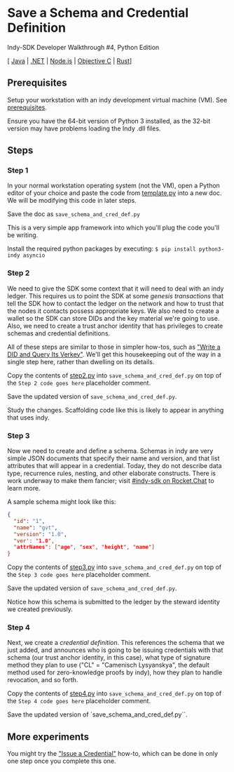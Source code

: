 # Save a Schema and Credential Definition

Indy-SDK Developer Walkthrough #4, Python Edition

[ [Java](../java/README.md) | [.NET](../../not-yet-written.md) | [Node.js](../../not-yet-written.md) | [Objective C](../../not-yet-written.md) | [Rust](../rust/README.md)]


## Prerequisites

Setup your workstation with an indy development virtual machine (VM). See [prerequisites](../../prerequisites.md).

Ensure you have the 64-bit version of Python 3 installed, as the 32-bit version may have problems loading the Indy .dll files.

## Steps

### Step 1

In your normal workstation operating system (not the VM), open a Python editor of your
choice and paste the code from [template.py](template.py)
into a new doc. We will be modifying this code in later steps.

Save the doc as `save_schema_and_cred_def.py`

This is a very simple app framework into which you'll plug the code you'll be writing.

Install the required python packages by executing: `$ pip install python3-indy asyncio`

### Step 2

We need to give the SDK some context that it will need
to deal with an indy ledger. This requires us to point the SDK at some
*genesis transactions* that tell the SDK how to contact the ledger on
the network and how to trust that the nodes it contacts possess
appropriate keys. We also need to create a wallet so the SDK can store
DIDs and the key material we're going to use. Also, we need
to create a trust anchor identity that has privileges to create schemas
and credential definitions.

All of these steps are similar to those in simpler how-tos, such as
["Write a DID and Query Its Verkey"](../../write-did-and-query-verkey/python/README.md).
We'll get this housekeeping out of
the way in a single step here, rather than dwelling on its details.

Copy the contents of [step2.py](step2.py) into
`save_schema_and_cred_def.py` on top of the `Step 2 code goes here` placeholder comment.

Save the updated version of `save_schema_and_cred_def.py`.

Study the changes. Scaffolding code like this is likely to appear in anything
that uses indy.

### Step 3

Now we need to create and define a schema. Schemas in indy are very simple
JSON documents that specify their name and version, and that list attributes
that will appear in a credential. Today, they do not describe data type,
recurrence rules, nesting, and other elaborate constructs. There is work
underway to make them fancier; visit
[#indy-sdk on Rocket.Chat](https://chat.hyperledger.org/channel/indy-sdk) to learn
more.

A sample schema might look like this:

```json
{
  "id": "1",
  "name": "gvt",
  "version": "1.0",
  "ver': "1.0",
  "attrNames": ["age", "sex", "height", "name"]
}
```

Copy the contents of [step3.py](step3.py) into
`save_schema_and_cred_def.py` on top of the `Step 3 code goes here` placeholder comment.

Save the updated version of `save_schema_and_cred_def.py`.

Notice how this schema is submitted to the ledger by the steward
identity we created previously.

### Step 4

Next, we create a *credential definition*. This references the schema
that we just added, and announces who is going to be issuing credentials
with that schema (our trust anchor identity, in this case), what type of
signature method they plan to use ("CL" = "Camenisch Lysyanskya", the
default method used for zero-knowledge proofs by indy), how they
plan to handle revocation, and so forth.

Copy the contents of [step4.py](step4.py) into
`save_schema_and_cred_def.py` on top of the `Step 4 code goes here` placeholder comment.

Save the updated version of `save_schema_and_cred_def.py``.

## More experiments

You might try the ["Issue a Credential"](../../issue-credential/python/README.md)
how-to, which can be done in only one step once you complete this one.

